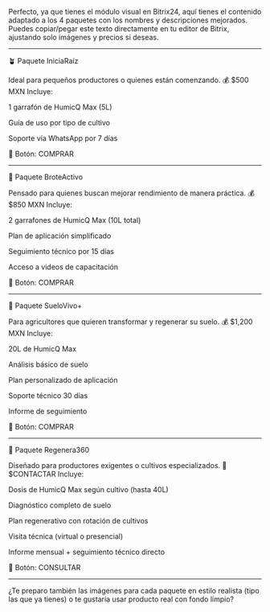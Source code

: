 Perfecto, ya que tienes el módulo visual en Bitrix24, aquí tienes el contenido adaptado a los 4 paquetes con los nombres y descripciones mejorados. Puedes copiar/pegar este texto directamente en tu editor de Bitrix, ajustando solo imágenes y precios si deseas.


---

🪴 Paquete IniciaRaíz

Ideal para pequeños productores o quienes están comenzando.
💰 $500 MXN
Incluye:

1 garrafón de HumicQ Max (5L)

Guía de uso por tipo de cultivo

Soporte vía WhatsApp por 7 días


🔘 Botón: COMPRAR


---

🌿 Paquete BroteActivo

Pensado para quienes buscan mejorar rendimiento de manera práctica.
💰 $850 MXN
Incluye:

2 garrafones de HumicQ Max (10L total)

Plan de aplicación simplificado

Seguimiento técnico por 15 días

Acceso a videos de capacitación


🔘 Botón: COMPRAR


---

🌾 Paquete SueloVivo+

Para agricultores que quieren transformar y regenerar su suelo.
💰 $1,200 MXN
Incluye:

20L de HumicQ Max

Análisis básico de suelo

Plan personalizado de aplicación

Soporte técnico 30 días

Informe de seguimiento


🔘 Botón: COMPRAR


---

🌱 Paquete Regenera360

Diseñado para productores exigentes o cultivos especializados.
💬 $CONTACTAR
Incluye:

Dosis de HumicQ Max según cultivo (hasta 40L)

Diagnóstico completo de suelo

Plan regenerativo con rotación de cultivos

Visita técnica (virtual o presencial)

Informe mensual + seguimiento técnico directo


🔘 Botón: CONSULTAR


---

¿Te preparo también las imágenes para cada paquete en estilo realista (tipo las que ya tienes) o te gustaría usar producto real con fondo limpio?

